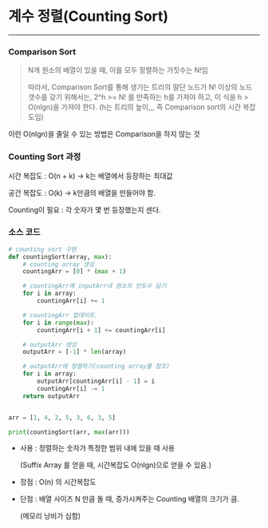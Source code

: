 # 계수 정렬(Counting Sort)

------



### Comparison Sort

> N개 원소의 배열이 있을 때, 이를 모두 정렬하는 가짓수는 N!임
>
> 따라서, Comparison Sort를 통해 생기는 트리의 말단 노드가 N! 이상의 노드 갯수를 갖기 위해서는, 2^h >= N! 를 만족하는 h를 가져야 하고, 이 식을 h > O(nlgn)을 가져야 한다. (h는 트리의 높이,,, 즉 Comparison sort의 시간 복잡도임)

이런 O(nlgn)을 줄일 수 있는 방법은 Comparison을 하지 않는 것



### Counting Sort 과정

시간 복잡도 : O(n + k) -> k는 배열에서 등장하는 최대값

공간 복잡도 : O(k) -> k만큼의 배열을 만들어야 함.

Counting이 필요 : 각 숫자가 몇 번 등장했는지 센다.



### 소스 코드

```python
# counting sort 구현
def countingSort(array, max):
    # counting array 생성
    countingArr = [0] * (max + 1)

    # countingArr에 inputArr내 원소의 빈도수 담기
    for i in array:
        countingArr[i] += 1

    # countingArr 업데이트.
    for i in range(max):
        countingArr[i + 1] += countingArr[i]

    # outputArr 생성
    outputArr = [-1] * len(array)

    # outputArr에 정렬하기(counting array를 참조)
    for i in array:
        outputArr[countingArr[i] - 1] = i
        countingArr[i] -= 1
    return outputArr


arr = [1, 4, 2, 5, 3, 6, 3, 5]

print(countingSort(arr, max(arr)))

```



- 사용 : 정렬하는 숫자가 특정한 범위 내에 있을 때 사용

  (Suffix Array 를 얻을 때, 시간복잡도 O(nlgn)으로 얻을 수 있음.)

- 장점 : O(n) 의 시간복잡도

- 단점 : 배열 사이즈 N 만큼 돌 때, 증가시켜주는 Counting 배열의 크기가 큼.

  (메모리 낭비가 심함)